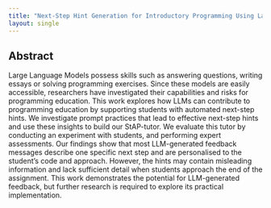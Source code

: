 ```yaml
---
title: "Next-Step Hint Generation for Introductory Programming Using Large Language Models"
layout: single
---
```


## Abstract
Large Language Models possess skills such as answering questions, writing essays or solving programming exercises. Since these models are easily accessible, researchers have investigated their capabilities and risks for programming education. This work explores how LLMs can contribute to programming education by supporting students with automated next-step hints. We investigate prompt practices that lead to effective next-step hints and use these insights to build our StAP-tutor. We evaluate this tutor by conducting an experiment with students, and performing expert assessments. Our findings show that most LLM-generated feedback messages describe one specific next step and are personalised to the student’s code and approach. However, the hints may contain misleading information and lack sufficient detail when students approach the end of the assignment. This work demonstrates the potential for LLM-generated feedback, but further research is required to explore its practical implementation.
